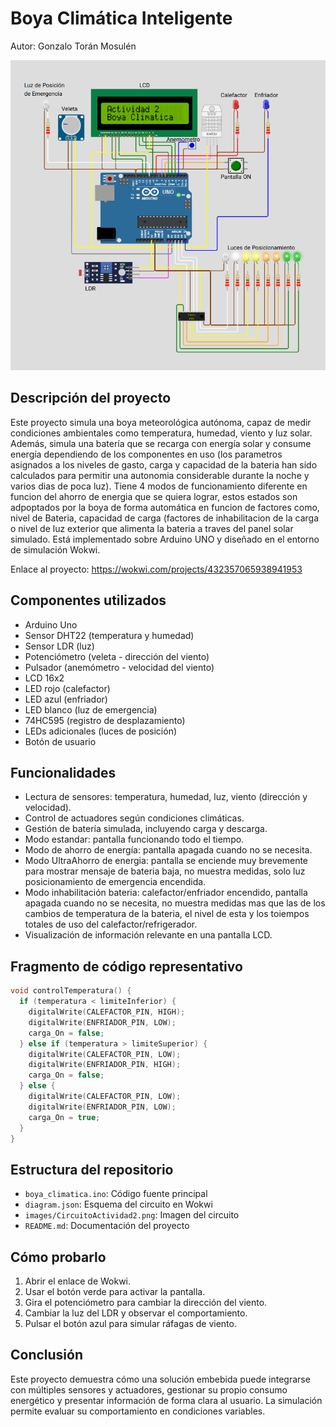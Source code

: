 # Boya Climática Inteligente
Autor: Gonzalo Torán Mosulén

![Circuito de la Boya](images/CircuitoActividad2.png)

## Descripción del proyecto

Este proyecto simula una boya meteorológica autónoma, capaz de medir condiciones ambientales como temperatura, humedad, viento y luz solar. Además, simula una batería que se recarga con energía solar y consume energía dependiendo de los componentes en uso (los parametros asignados a los niveles de gasto, carga y capacidad de la bateria han sido calculados para permitir una autonomia considerable durante la noche y varios dias de poca luz). Tiene 4 modos de funcionamiento diferente en funcion del ahorro de energia que se quiera lograr, estos estados son adpoptados por la boya de forma automática en funcion de factores como, nivel de Bateria, capacidad de carga (factores de inhabilitacion de la carga o nivel de luz exterior que alimenta la bateria a traves del panel solar simulado. Está implementado sobre Arduino UNO y diseñado en el entorno de simulación Wokwi.

Enlace al proyecto: https://wokwi.com/projects/432357065938941953

## Componentes utilizados

- Arduino Uno
- Sensor DHT22 (temperatura y humedad)
- Sensor LDR (luz)
- Potenciómetro (veleta - dirección del viento)
- Pulsador (anemómetro - velocidad del viento)
- LCD 16x2
- LED rojo (calefactor)
- LED azul (enfriador)
- LED blanco (luz de emergencia)
- 74HC595 (registro de desplazamiento)
- LEDs adicionales (luces de posición)
- Botón de usuario

## Funcionalidades

- Lectura de sensores: temperatura, humedad, luz, viento (dirección y velocidad).
- Control de actuadores según condiciones climáticas.
- Gestión de batería simulada, incluyendo carga y descarga.
- Modo estandar: pantalla funcionando todo el tiempo.
- Modo de ahorro de energía: pantalla apagada cuando no se necesita.
- Modo UltraAhorro de energia: pantalla se enciende muy brevemente para mostrar mensaje de bateria baja, no muestra medidas, solo luz posicionamiento de emergencia encendida.
- Modo inhabilitación bateria: calefactor/enfriador encendido, pantalla apagada cuando no se necesita, no muestra medidas mas que las de los cambios de temperatura de la bateria, el nivel de esta y los toiempos totales de uso del calefactor/refrigerador.
- Visualización de información relevante en una pantalla LCD.

## Fragmento de código representativo

```cpp
void controlTemperatura() {
  if (temperatura < limiteInferior) {
    digitalWrite(CALEFACTOR_PIN, HIGH);
    digitalWrite(ENFRIADOR_PIN, LOW);
    carga_On = false;
  } else if (temperatura > limiteSuperior) {
    digitalWrite(CALEFACTOR_PIN, LOW);
    digitalWrite(ENFRIADOR_PIN, HIGH);
    carga_On = false;
  } else {
    digitalWrite(CALEFACTOR_PIN, LOW);
    digitalWrite(ENFRIADOR_PIN, LOW);
    carga_On = true;
  }
}
```

## Estructura del repositorio

- `boya_climatica.ino`: Código fuente principal
- `diagram.json`: Esquema del circuito en Wokwi
- `images/CircuitoActividad2.png`: Imagen del circuito
- `README.md`: Documentación del proyecto

## Cómo probarlo

1. Abrir el enlace de Wokwi.
2. Usar el botón verde para activar la pantalla.
3. Gira el potenciómetro para cambiar la dirección del viento.
4. Cambiar la luz del LDR y observar el comportamiento.
5. Pulsar el botón azul para simular ráfagas de viento.

## Conclusión

Este proyecto demuestra cómo una solución embebida puede integrarse con múltiples sensores y actuadores, gestionar su propio consumo energético y presentar información de forma clara al usuario. La simulación permite evaluar su comportamiento en condiciones variables.
